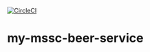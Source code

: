 [![CircleCI](https://dl.circleci.com/status-badge/img/gh/mazouakan/my-mssc-beer-service/tree/main.svg?style=svg)](https://dl.circleci.com/status-badge/redirect/gh/mazouakan/my-mssc-beer-service/tree/main)

# my-mssc-beer-service
